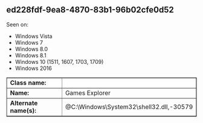 ## ed228fdf-9ea8-4870-83b1-96b02cfe0d52

Seen on:
* Windows Vista
* Windows 7
* Windows 8.0
* Windows 8.1
* Windows 10 (1511, 1607, 1703, 1709)
* Windows 2016

<table border="1" class="docutils">
  <tbody>
    <tr>
      <td><b>Class name:</b></td>
      <td>&nbsp;</td>
    </tr>
    <tr>
      <td><b>Name:</b></td>
      <td>Games Explorer</td>
    </tr>
    <tr>
      <td><b>Alternate name(s):</b></td>
      <td>@C:\Windows\System32\shell32.dll,-30579</td>
    </tr>
  </tbody>
</table>

